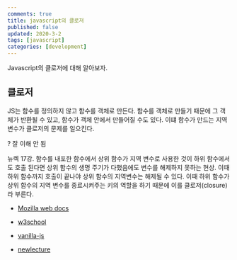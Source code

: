 ```yaml
---
comments: true
title: javascript의 클로저
published: false
updated: 2020-3-2
tags: [javascript]
categories: [development]
---
```


Javascript의 클로저에 대해 알아보자.



## 클로저

JS는 함수를 정의하지 않고 함수를 객체로 만든다. 함수를 객체로 만들기 때문에 그 객체가 반환될 수 있고, 함수가 객체 안에서 만들어질 수도 있다. 이떄 함수가 만드는 지역변수가 클로저의 문제를 일으킨다.

? 잘 이해 안 됨

뉴렉 17강. 함수를 내포한 함수에서 상위 함수가 지역 변수로 사용한 것이 하위 함수에서도 호출 된다면 상위 함수의 생명 주기가 다했음에도 변수를 해제하지 못하는 현상. 이때 하위 함수까지 호출이 끝나야 상위 함수의 지역변수는 해제될 수 있다. 이때 하위 함수가 상위 함수의 지역 변수를 종료시켜주는 키의 역할을 하기 때문에 이를 클로저(closure)라 부른다.





- [Mozilla web docs](https://developer.mozilla.org/en-US/docs/Web/JavaScript)

- [w3school](https://www.w3schools.com/jsref/)
- [vanilla-js](http://vanilla-js.com/)

- [newlecture](https://www.youtube.com/watch?v=gxzy_CFqV1M&list=PLq8wAnVUcTFWhQrIXNN6kPYXJA6X2IQM4)